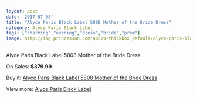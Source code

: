 ```yaml
---
layout: post
date: '2017-07-08'
title: "Alyce Paris Black Label 5808 Mother of the Bride Dress"
category: Alyce Paris Black Label
tags: ["charming","evening","dress","bride","prom"]
image: http://img.princessan.com/40329-thickbox_default/alyce-paris-black-label-5808-mother-of-the-bride-dress.jpg
---
```

Alyce Paris Black Label 5808 Mother of the Bride Dress

On Sales: **$379.99**
<a href="https://www.princessan.com/en/alyce-paris-black-label/18889-alyce-paris-black-label-5808-mother-of-the-bride-dress.html"><amp-img layout="responsive" width="600" height="600" src="//img.princessan.com/40329-thickbox_default/alyce-paris-black-label-5808-mother-of-the-bride-dress.jpg" alt="Alyce Paris Black Label 5808 Mother of the Bride Dress 0" /></a>
<a href="https://www.princessan.com/en/alyce-paris-black-label/18889-alyce-paris-black-label-5808-mother-of-the-bride-dress.html"><amp-img layout="responsive" width="600" height="600" src="//img.princessan.com/40330-thickbox_default/alyce-paris-black-label-5808-mother-of-the-bride-dress.jpg" alt="Alyce Paris Black Label 5808 Mother of the Bride Dress 1" /></a>

Buy it: [Alyce Paris Black Label 5808 Mother of the Bride Dress](https://www.princessan.com/en/alyce-paris-black-label/18889-alyce-paris-black-label-5808-mother-of-the-bride-dress.html "Alyce Paris Black Label 5808 Mother of the Bride Dress")

View more: [Alyce Paris Black Label](https://www.princessan.com/en/5-alyce-paris-black-label "Alyce Paris Black Label")